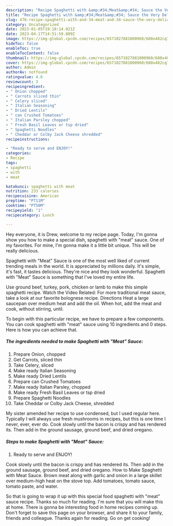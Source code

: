 ```yaml
---
description: "Recipe Spaghetti with &amp;#34;Meat&amp;#34; Sauce the Very Delicious}"
title: "Recipe Spaghetti with &amp;#34;Meat&amp;#34; Sauce the Very Delicious}"
slug: 476-recipe-spaghetti-with-and-34-meat-and-34-sauce-the-very-delicious
category: Uncategorized
date: 2023-01-05T19:10:14.021Z
date: 2023-04-17T14:51:59.809Z
image: https://img-global.cpcdn.com/recipes/6571027881000960/680x482cq70/spaghetti-with-meat-sauce-recipe-main-photo.jpg
hideToc: false
enableToc: true
enableTocContent: false
thumbnail: https://img-global.cpcdn.com/recipes/6571027881000960/680x482cq70/spaghetti-with-meat-sauce-recipe-main-photo.jpg
cover: https://img-global.cpcdn.com/recipes/6571027881000960/680x482cq70/spaghetti-with-meat-sauce-recipe-main-photo.jpg
author: Admin
authorAv: notfound
ratingvalue: 4.6
reviewcount: 3
recipeingredient:
- " Onion chopped"
- " Carrots sliced thin"
- " Celery sliced"
- " Italian Seasoning"
- " Dried Lentils"
- " can Crushed Tomatoes"
- " Italian Parsley chopped"
- " Fresh Basil Leaves or tsp dried"
- " Spaghetti Noodles"
- " Cheddar or Colby Jack Cheese shredded"
recipeinstructions:

- "Ready to serve and ENJOY!"
categories:
- Recipe
tags:
- spaghetti
- with
- meat

katakunci: spaghetti with meat 
nutrition: 233 calories
recipecuisine: American
preptime: "PT11M"
cooktime: "PT50M"
recipeyield: "1"
recipecategory: Lunch

---
```



Hey everyone, it is Drew, welcome to my recipe page. Today, I'm gonna show you how to make a special dish, spaghetti with &#34;meat&#34; sauce. One of my favorites. For mine, I'm gonna make it a little bit unique. This will be really delicious.

Spaghetti with &#34;Meat&#34; Sauce is one of the most well liked of current trending meals in the world. It is appreciated by millions daily. It's simple, it's fast, it tastes delicious. They're nice and they look wonderful. Spaghetti with &#34;Meat&#34; Sauce is something that I've loved my entire life.

Use ground beef, turkey, pork, chicken or lamb to make this simple spaghetti recipe. Watch the Video Related: For more traditional meat sauce, take a look at our favorite bolognese recipe. Directions Heat a large saucepan over medium heat and add the oil. When hot, add the meat and cook, without stirring, until.


To begin with this particular recipe, we have to prepare a few components. You can cook spaghetti with &#34;meat&#34; sauce using 10 ingredients and 0 steps. Here is how you can achieve that.

<!--inarticleads1-->

##### The ingredients needed to make Spaghetti with &#34;Meat&#34; Sauce:

1. Prepare  Onion, chopped
1. Get  Carrots, sliced thin
1. Take  Celery, sliced
1. Make ready  Italian Seasoning
1. Make ready  Dried Lentils
1. Prepare  can Crushed Tomatoes
1. Make ready  Italian Parsley, chopped
1. Make ready  Fresh Basil Leaves or tsp dried
1. Prepare  Spaghetti Noodles
1. Take  Cheddar or Colby Jack Cheese, shredded


My sister amended her recipe to use condensed, but I used regular here. Typically I will always use fresh mushrooms in recipes, but this is one time I never, ever, ever do. Cook slowly until the bacon is crispy and has rendered its. Then add in the ground sausage, ground beef, and dried oregano. 

<!--inarticleads2-->

##### Steps to make Spaghetti with &#34;Meat&#34; Sauce:


1. Ready to serve and ENJOY!

Cook slowly until the bacon is crispy and has rendered its. Then add in the ground sausage, ground beef, and dried oregano. How to Make Spaghetti with Meat Sauce. Brown meat along with garlic and onion in a large skillet over medium-high heat on the stove top. Add tomatoes, tomato sauce, tomato paste, and water. 

So that is going to wrap it up with this special food spaghetti with &#34;meat&#34; sauce recipe. Thanks so much for reading. I'm sure that you will make this at home. There is gonna be interesting food in home recipes coming up. Don't forget to save this page on your browser, and share it to your family, friends and colleague. Thanks again for reading. Go on get cooking!
